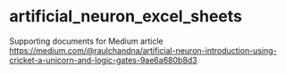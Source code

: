 # artificial_neuron_excel_sheets
Supporting documents for Medium article
https://medium.com/@raulchandna/artificial-neuron-introduction-using-cricket-a-unicorn-and-logic-gates-9ae6a680b8d3
